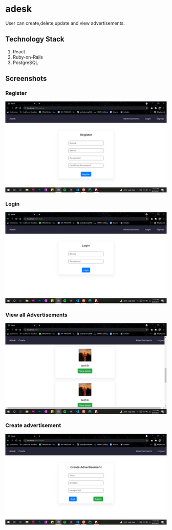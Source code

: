 # adesk

User can create,delete,update and view advertisements.

## Technology Stack
1. React
3. Ruby-on-Rails
4. PostgreSQL


## Screenshots

### Register

![Image](/assets/Signup.png)

### Login

![Image](/assets/Login.png)

### View all Advertisements

![Image](/assets/Advertisements.png)

### Create advertisement
![Image](/assets/create.png)




